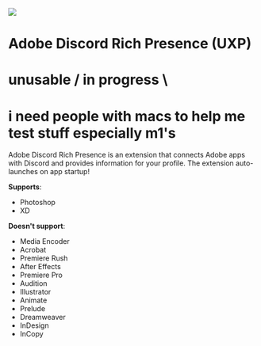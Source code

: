 ![](https://github.com/lolitee/adobe-discord-rpc/blob/master/demo/demo.gif?raw=true)
# Adobe Discord Rich Presence (UXP)

# unusable / in progress \
# i need people with macs to help me test stuff especially m1's

Adobe Discord Rich Presence is an extension that connects Adobe apps with Discord and provides information for your profile. The extension auto-launches on app startup!

**Supports**:
- Photoshop
- XD

**Doesn't support**:
- Media Encoder
- Acrobat
- Premiere Rush
- After Effects
- Premiere Pro
- Audition
- Illustrator
- Animate 
- Prelude
- Dreamweaver 
- InDesign
- InCopy

